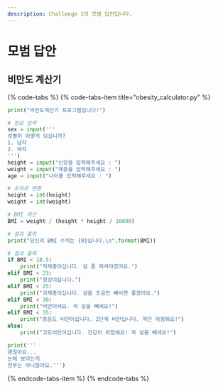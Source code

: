 ```yaml
---
description: Challenge 1의 모범 답안입니다.
---
```


# 모범 답안

## 비만도 계산기

{% code-tabs %}
{% code-tabs-item title="obesity\_calculator.py" %}
```python
print("비만도계산기 프로그램입니다!")

# 정보 입력
sex = input('''
성별이 어떻게 되십니까?
1. 남자
2. 여자
''')
height = input("신장을 입력해주세요 : ")
weight = input("체중을 입력해주세요 : ")
age = input("나이를 입력해주세요 : ")

# 숫자로 변환
height = int(height)
weight = int(weight)

# BMI 계산
BMI = weight / (height * height / 10000)

# 결과 출력
print("당신의 BMI 수치는 {0}입니다.\n".format(BMI))

# 결과 출력
if BMI < 18.5:
    print("저체중이십니다. 살 좀 찌셔야겠어요.")
elif BMI < 23:
    print("정상이십니다.")
elif BMI < 25:
    print("과체중이십니다. 살을 조금만 빼시면 좋겠어요.")
elif BMI < 30:
    print("비만이세요. 꼭 살을 빼세요!")
elif BMI < 35:
    print("중등도 비만이십니다. 2단계 비만입니다. 약간 위험해요!")
else:
    print("고도비만이십니다. 건강이 위험해요! 꼭 살을 빼세요!")

print('''
괜찮아요...
눈에 보이는게
전부는 아니잖아요.''')
```
{% endcode-tabs-item %}
{% endcode-tabs %}

